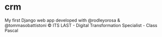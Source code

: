 # crm

My first Django web app developed with @rodleyorosa & @tommasobattistoni
&copy; ITS LAST - Digital Transformation Specialist - Class Pascal
